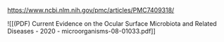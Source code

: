 
https://www.ncbi.nlm.nih.gov/pmc/articles/PMC7409318/

![[(PDF) Current Evidence on the Ocular Surface Microbiota and Related Diseases - 2020 - microorganisms-08-01033.pdf]]